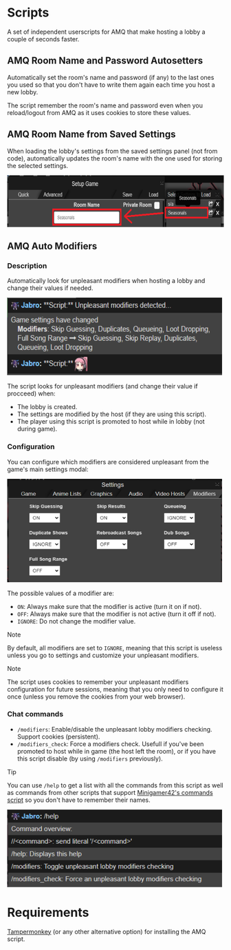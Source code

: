 # Scripts

A set of independent userscripts for AMQ that make hosting a lobby a couple of seconds faster.

## AMQ Room Name and Password Autosetters

Automatically set the room's name and password (if any) to the last ones you used so that you don't have to write them again each time you host a new lobby.

The script remember the room's name and password even when you reload/logout from AMQ as it uses cookies to store these values. 

## AMQ Room Name from Saved Settings

When loading the lobby's settings from the saved settings panel (not from code), automatically updates the room's name with the one used for storing the selected settings.

<div>
    <img src='images/RoomNameFromSavedSettings/example.png' width='600' height='120'/>
</div>

## AMQ Auto Modifiers

### Description 

Automatically look for unpleasant modifiers when hosting a lobby and change their values if needed.

<div>
    <img src='images/AutoModifiers/example.png' width='500' height='180'/>
</div>

The script looks for unpleasant modifiers (and change their value if procceed) when:

- The lobby is created.
- The settings are modified by the host (if they are using this script).
- The player using this script is promoted to host while in lobby (not during game).

### Configuration

You can configure which modifiers are considered unpleasant from the game's main settings modal:

<div>
    <img src='images/AutoModifiers/settings.png' width='500' height='240'>
</div>

The possible values of a modifier are:
- `ON`: Always make sure that the modifier is active (turn it on if not).
- `OFF`: Always make sure that the modifier is not active (turn it off if not).
- `IGNORE`: Do not change the modifier value.

> [!NOTE]
> By default, all modifiers are set to `IGNORE`, meaning that this script is useless unless you go to settings and customize your unpleasant modifiers.

> [!NOTE]
> The script uses cookies to remember your unpleasant modifiers configuration for future sessions, meaning that you only need to configure it once (unless you remove the cookies from your web browser).

### Chat commands

- `/modifiers`: Enable/disable the unpleasant lobby modifiers checking. Support cookies (persistent).
- `/modifiers_check`: Force a modifiers check. Usefull if you've been promoted to host while in game (the host left the room), or if you have this script disable (by using `/modifiers` previously).

> [!TIP]
> You can use `/help` to get a list with all the commands from this script as well as commands from other scripts that support [Minigamer42's commands script](https://github.com/Minigamer42/scripts/blob/master/lib/commands.js) so you don't have to remember their names.
> <div><img src='images/AutoModifiers/help.png' width='500' height='180'></div>


# Requirements

[Tampermonkey](https://www.tampermonkey.net/) (or any other alternative option) for installing the AMQ script.